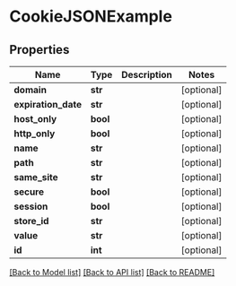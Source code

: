 # CookieJSONExample

## Properties
Name | Type | Description | Notes
------------ | ------------- | ------------- | -------------
**domain** | **str** |  | [optional] 
**expiration_date** | **str** |  | [optional] 
**host_only** | **bool** |  | [optional] 
**http_only** | **bool** |  | [optional] 
**name** | **str** |  | [optional] 
**path** | **str** |  | [optional] 
**same_site** | **str** |  | [optional] 
**secure** | **bool** |  | [optional] 
**session** | **bool** |  | [optional] 
**store_id** | **str** |  | [optional] 
**value** | **str** |  | [optional] 
**id** | **int** |  | [optional] 

[[Back to Model list]](../README.md#documentation-for-models) [[Back to API list]](../README.md#documentation-for-api-endpoints) [[Back to README]](../README.md)


